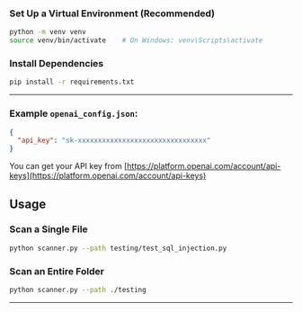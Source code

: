 

### Set Up a Virtual Environment (Recommended)
```bash
python -m venv venv
source venv/bin/activate    # On Windows: venv\Scripts\activate
```

### Install Dependencies
```bash
pip install -r requirements.txt
```

---


### Example `openai_config.json`:
```json
{
  "api_key": "sk-xxxxxxxxxxxxxxxxxxxxxxxxxxxxxxxx"
}
```

You can get your API key from [https://platform.openai.com/account/api-keys](https://platform.openai.com/account/api-keys)


##  Usage

### Scan a Single File
```bash
python scanner.py --path testing/test_sql_injection.py
```

### Scan an Entire Folder
```bash
python scanner.py --path ./testing
```

---




